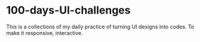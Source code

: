 # 100-days-UI-challenges
This is a collections of my daily practice of turning UI designs into codes.
To make it responsive, interactive.

